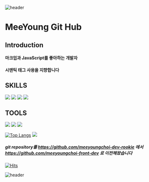 ![header](https://capsule-render.vercel.app/api?type=waving&color=F7EFE9&height=300&section=header&%20render)
# MeeYoung Git Hub
## Introduction
#### 마크업과 JavaScript를 좋아하는 개발자
#### 시맨틱 태그 사용을 지향합니다
## SKILLS
<div align-center>
  <img src="https://img.shields.io/badge/HTML5-E34F26?style=for-the-badge&logo=HTML5&logoColor=black">
  <img src="https://img.shields.io/badge/CSS3-1572B6?style=for-the-badge&logo=CSS3&logoColor=black">
  <img src="https://img.shields.io/badge/JavaScript-F7DF1E?style=for-the-badge&logo=JavaScript&logoColor=black">
  <img src="https://img.shields.io/badge/React-61DAFB?style=for-the-badge&logo=React&logoColor=black">
</div>

## TOOLS
<div align-center>
  <img src="https://img.shields.io/badge/Firebase-FFCA28?style=for-the-badge&logo=Firebase&logoColor=black">
  <img src="https://img.shields.io/badge/Sevlte-FF3E00?style=for-the-badge&logo=Sevlte&logoColor=black">
  <img src="https://img.shields.io/badge/Vite-646CFF?style=for-the-badge&logo=Vite&logoColor=black">
</div>

[![Top Langs](https://github-readme-stats.vercel.app/api/top-langs/?username=meeyoungchoi-front-dev&langs_count=8)](https://github.com/깃허브아이디/github-readme-stats)
<img src="https://github-readme-stats.vercel.app/api?username=meeyoungchoi-front-dev&show_icons=true">

##### git repository를 <https://github.com/meeyoungchoi-dev-rookie> 에서 <https://github.com/meeyoungchoi-front-dev> 로 이전해왔습니다
[![Hits](https://hits.seeyoufarm.com/api/count/incr/badge.svg?url=https%3A%2F%2Fgithub.com%2Fmeeyoungchoi-front-dev&count_bg=%2379C83D&title_bg=%23555555&icon=&icon_color=%23E7E7E7&title=hits&edge_flat=false)](https://hits.seeyoufarm.com)

![header](https://capsule-render.vercel.app/api?type=waving&color=F7EFE9&height=300&section=footer&%20render)
